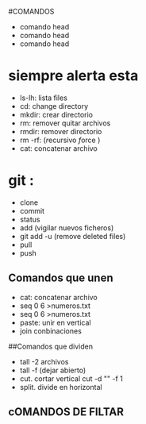 #COMANDOS

- comando head
- comando head
- comando head
# siempre alerta esta

- ls-lh: lista files
- cd: change directory
- mkdir: crear directorio
- rm:  remover quitar archivos
- rmdir: remover directorio 
- rm -rf: (*r*ecursivo *f*orce )
- cat: concatenar archivo

# git : 
- clone 
- commit
- status
- add (vigilar nuevos ficheros) 
- git add -u (remove deleted files)
- pull 
- push

## Comandos que unen

- cat: concatenar archivo
- seq 0 6 >numeros.txt
- seq 0 6 >numeros.txt
- paste: unir en vertical
- join  conbinaciones

##Comandos que dividen

- tall -2 archivos
- tall -f (dejar abierto)
- cut. cortar vertical cut -d "" -f 1
- split. divide en horizontal

## cOMANDOS DE FILTAR